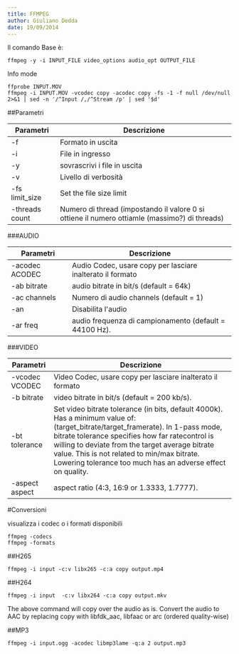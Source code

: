```yaml
---
title: FFMPEG
author: Giuliano Dedda 
date: 19/09/2014
---
```


Il comando Base è:

    ffmpeg -y -i INPUT_FILE video_options audio_opt OUTPUT_FILE

Info mode

    ffprobe INPUT.MOV
	ffmpeg -i INPUT.MOV -vcodec copy -acodec copy -fs -1 -f null /dev/null 2>&1 | sed -n '/^Input /,/^Stream /p' | sed '$d' 
	

##Parametri


Parametri		| Descrizione
----------------|----------------
-f 				| Formato in uscita
-i 				| File in ingresso
-y 				| sovrascrivi i file in uscita 
-v 				| Livello di verbosità
-fs limit_size 	| Set the file size limit
-threads count	| Numero di thread (impostando il valore 0 si ottiene il numero ottiamle (massimo?) di threads)

###AUDIO

Parametri		| Descrizione
----------------|----------------
-acodec ACODEC 	| Audio Codec, usare copy per lasciare inalterato il formato
-ab bitrate		|audio bitrate in bit/s (default = 64k) 
-ac channels	| Numero di audio channels (default = 1)
-an 			| Disabilita l'audio 
-ar freq 		| audio frequenza di campionamento (default = 44100 Hz). 

###VIDEO

Parametri		| Descrizione
----------------|----------------
-vcodec VCODEC	| Video Codec, usare copy per lasciare inalterato il formato
-b bitrate		| video bitrate in bit/s (default = 200 kb/s). 
-bt tolerance	| Set video bitrate tolerance (in bits, default 4000k). Has a minimum value of: (target_bitrate/target_framerate). In 1-pass mode, bitrate tolerance specifies how far ratecontrol is willing to deviate from the target average bitrate value. This is not related to min/max bitrate. Lowering tolerance too much has an adverse effect on quality. 
-aspect aspect	| aspect ratio (4:3, 16:9 or 1.3333, 1.7777). 

#Conversioni

visualizza i codec o i formati disponibili

    ffmpeg -codecs
    ffmpeg -formats
  
##H265 

    ffmpeg -i input -c:v libx265 -c:a copy output.mp4
  
##H264 

    ffmpeg -i input  -c:v libx264 -c:a copy output.mkv

The above command will copy over the audio as is. Convert the audio to AAC by replacing copy with libfdk_aac, libfaac or arc (ordered quality-wise)

##MP3 

    ffmpeg -i input.ogg -acodec libmp3lame -q:a 2 output.mp3

